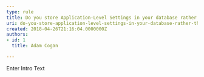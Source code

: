 ```yaml
---
type: rule
title: Do you store Application-Level Settings in your database rather than configuration files when possible?
uri: do-you-store-application-level-settings-in-your-database-rather-than-configuration-files-when-possible
created: 2018-04-26T21:16:04.0000000Z
authors:
- id: 1
  title: Adam Cogan

---
```




<span class='intro'> Enter Intro Text </span>




